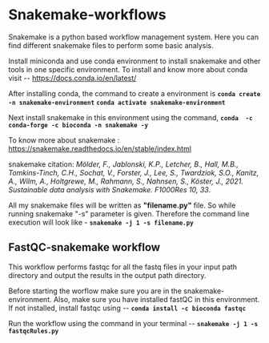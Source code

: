# Snakemake-workflows

Snakemake is a python based workflow management system. Here you can find different snakemake files to perform some basic analysis. 

Install miniconda and use conda environment to install snakemake and other tools in one specific environment. To install and know more about conda visit -- https://docs.conda.io/en/latest/

After installing conda, the command to create a environment is
**`conda create -n snakemake-environment`**
**`conda activate snakemake-environment`**

Next install snakemake in this environment using the command, **`conda  -c conda-forge -c bioconda -n snakemake -y`**

To know more about snakemake : https://snakemake.readthedocs.io/en/stable/index.html

snakemake citation: 
*Mölder, F., Jablonski, K.P., Letcher, B., Hall, M.B., Tomkins-Tinch, C.H., Sochat, V., Forster, J., Lee, S., Twardziok, S.O., Kanitz, A., Wilm, A., Holtgrewe, M., Rahmann, S., Nahnsen, S., Köster, J., 2021. Sustainable data analysis with Snakemake. F1000Res 10, 33.*

All my snakemake files will be written as **"filename.py"** file. So while running snakemake "-s" parameter is given. Therefore the command line execution will look like - **`snakemake -j 1 -s filename.py`**


## FastQC-snakemake workflow

This workflow performs fastqc for all the fastq files in your input path directory and output the results in the output path directory. 

Before starting the worflow make sure you are in the snakemake-environment. Also, make sure you have installed fastQC in this environment. If not installed, install fastqc using -- **`conda install -c bioconda fastqc`**

Run the workflow using the command in your terminal -- **`snakemake -j 1 -s fastqcRules.py`**

